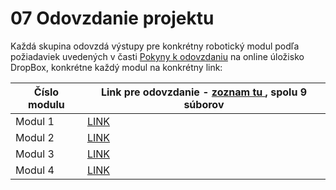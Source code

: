 # 07 Odovzdanie projektu

Každá skupina odovzdá výstupy pre konkrétny robotický modul podľa požiadaviek uvedených v časti [Pokyny k odovzdaniu](https://github.com/PavolSte/Robotika4/blob/cb2b863cfeca3c824dc691c1209d4537533b551e/05%20Pokyny%20k%20odovzdaniu.md) na online úložisko DropBox, konkrétne každý modul na konkrétny link:



| Číslo modulu | Link pre odovzdanie - [zoznam tu ](https://github.com/PavolSte/Robotika4/blob/cb2b863cfeca3c824dc691c1209d4537533b551e/05%20Pokyny%20k%20odovzdaniu.md), spolu 9 súborov |
|---------|---------|
| Modul 1| [LINK](https://www.dropbox.com/request/WZWtE8gHLvmI7k7DNqIu)|
| Modul 2| [LINK](https://www.dropbox.com/request/ajmbu4BgmMbfDgCckBsK)|
| Modul 3| [LINK](https://www.dropbox.com/request/nr4FzehGEuI4WbI7bHKj)|
| Modul 4| [LINK](https://www.dropbox.com/request/2C9jSuO6JsEY8zf6W0Nd)|
